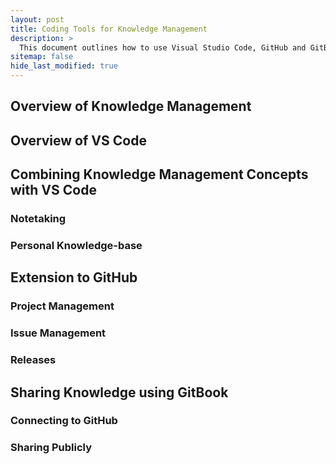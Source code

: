 ```yaml
---
layout: post
title: Coding Tools for Knowledge Management
description: >
  This document outlines how to use Visual Studio Code, GitHub and GitBook for Knowledge Management
sitemap: false
hide_last_modified: true
---
```


## Overview of Knowledge Management


## Overview of VS Code

## Combining Knowledge Management Concepts with VS Code
### Notetaking
### Personal Knowledge-base

## Extension to GitHub
### Project Management
### Issue Management
### Releases

## Sharing Knowledge using GitBook
### Connecting to GitHub
### Sharing Publicly